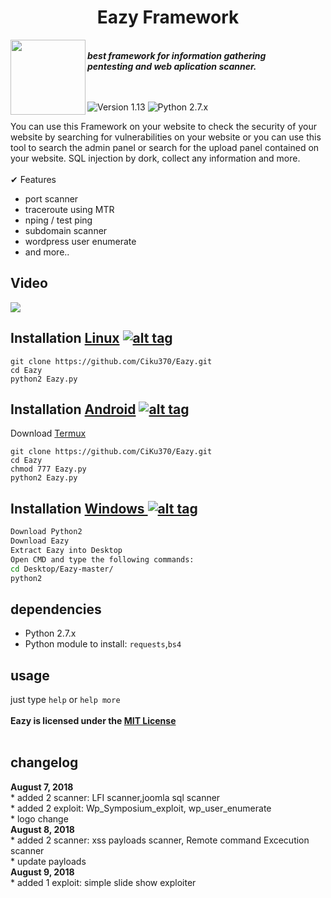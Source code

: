 <center><h1>Eazy Framework </h1></center>
<img align="left" width="120" height="120" src="https://encrypted-tbn0.gstatic.com/images?q=tbn:ANd9GcRfEPSuQyr9zsm0pxBeOeFsR52J95TqCnvhm-9dacZi_k00ze91">
<p><br><i><b>best framework for information gathering<br>pentesting and web aplication scanner.</b></i><br><br><br></p> 

![Version 1.13](https://img.shields.io/badge/Version-1.13-green.svg)
![Python 2.7.x](https://img.shields.io/badge/Python-2.7.x-yellow.svg)

You can use this Framework on your website to check the security of your website by searching for vulnerabilities on your website or you can use this tool to search the admin panel or search for the upload panel contained on your website. SQL injection by dork, collect any information and more.<br><br>
✔ Features<br>
* port scanner<br>
* traceroute using MTR<br>
* nping / test ping<br>
* subdomain scanner<br>
* wordpress user enumerate<br>
* and more..

<h2>Video</h2>
<a href="https://www.youtube.com/watch?v=JJGjvodMVe0"><img src="http://img.youtube.com/vi/JJGjvodMVe0/0.jpg" style="max-width:100%;"></a>
 
 
## Installation [Linux](https://wikipedia.org/wiki/Linux) [![alt tag](http://icons.iconarchive.com/icons/dakirby309/simply-styled/32/OS-Linux-icon.png)](https://fr.wikipedia.org/wiki/Linux)
```
git clone https://github.com/Ciku370/Eazy.git
cd Eazy
python2 Eazy.py
```
## Installation [Android](https://wikipedia.org/wiki/Android) [![alt tag](https://cdn1.iconfinder.com/data/icons/logotypes/32/android-32.png)](https://fr.wikipedia.org/wiki/Android)
 
Download [Termux](https://play.google.com/store/apps/details?id=com.termux)
```
git clone https://github.com/CiKu370/Eazy.git
cd Eazy
chmod 777 Eazy.py
python2 Eazy.py
```

 
## Installation [Windows ](https://wikipedia.org/wiki/Microsoft_Windows)[![alt tag](http://icons.iconarchive.com/icons/tatice/cristal-intense/32/Windows-icon.png)](https://fr.wikipedia.org/wiki/Microsoft_Windows)
```bash
Download Python2
Download Eazy
Extract Eazy into Desktop
Open CMD and type the following commands:
cd Desktop/Eazy-master/
python2
```
## dependencies
* Python 2.7.x
* Python module to install: `requests`,`bs4`
## usage
just type <code>help</code> or <code>help more</code>
<br>
<br>
<b>Eazy is licensed under the [MIT License](https://github.com/CiKu370/Eazy/blob/master/LICENSE)</b>
<br>
<br>
<h2>changelog</h2>
<b>August 7, 2018</b><br>
* added 2 scanner: LFI scanner,joomla sql scanner<br>
* added 2 exploit: Wp_Symposium_exploit, wp_user_enumerate<br>
* logo change<br>
<b>August 8, 2018</b><br>
* added 2 scanner: xss payloads scanner, Remote command Excecution scanner<br>
* update payloads<br>
<b>August 9, 2018</b><br>
* added 1 exploit: simple slide show exploiter
